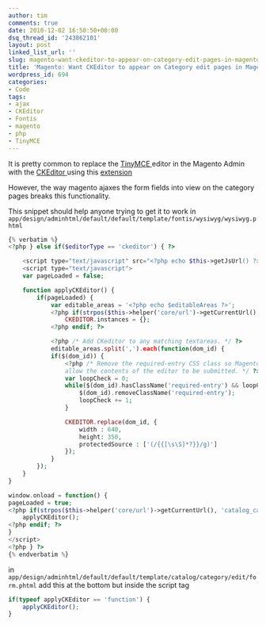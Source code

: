 ```yaml
---
author: tim
comments: true
date: 2010-12-02 16:50:50+00:00
dsq_thread_id: '243862101'
layout: post
linked_list_url: ''
slug: magento-want-ckeditor-to-appear-on-category-edit-pages-in-magento
title: 'Magento: Want CKEditor to appear on Category edit pages in Magento?'
wordpress_id: 694
categories:
- Code
tags:
- ajax
- CKEditor
- Fontis
- magento
- php
- TinyMCE
---
```


It is pretty common to replace the [TinyMCE
](http://tinymce.moxiecode.com/)editor in the Magento Admin with the [CKEditor
](http://ckeditor.com/)using this [extension](http://www.magentocommerce.com/magento-connect/Fontis/extension/586/fontis-wysiwyg-editor) 

However, the way magento ajaxes the form fields into view on the category pages breaks this functionality. 

This snippet should help anyone trying to get it to work in ```app/design/adminhtml/default/default/template/fontis/wysiwyg/wysiwyg.phtml```

```PHP
{% verbatim %}
<?php } else if($editorType == 'ckeditor') { ?>

	<script type="text/javascript" src="<?php echo $this->getJsUrl() ?>fontis/ckeditor/ckeditor.js"></script>
	<script type="text/javascript">
	var pageLoaded = false;

	function applyCKEditor() {
		if(pageLoaded) {
			var editable_areas = '<?php echo $editableAreas ?>';
			<?php if(strpos($this->helper('core/url')->getCurrentUrl(), 'catalog_category') != false): ?>
				CKEDITOR.instances = {};
			<?php endif; ?>

			<?php /* Add CKeditor to any matching textareas. */ ?>
			editable_areas.split(',').each(function(dom_id) {
			if($(dom_id)) {
				<?php /* Remove the required-entry CSS class so Magento will
				allow the contents of the editor to be submitted. */ ?>
				var loopCheck = 0;
				while($(dom_id).hasClassName('required-entry') && loopCheck < 10) {
					$(dom_id).removeClassName('required-entry');
					loopCheck += 1;
				}

				CKEDITOR.replace(dom_id, {
					width : 640,
					height: 350,
					protectedSource : ['(/{{[\s\S]*?}}/g)']
				});
			}
		});
	}
}

window.onload = function() {
pageLoaded = true;
<?php if(strpos($this->helper('core/url')->getCurrentUrl(), 'catalog_category') === false): ?>
	applyCKEditor();
<?php endif; ?>
}
</script>
<?php } ?>
{% endverbatim %}
```

in ```app/design/adminhtml/default/default/template/catalog/category/edit/form.phtml``` add this at the bottom but inside the script tag

```javascript
if(typeof applyCKEditor == 'function') {
	applyCKEditor();
}
```